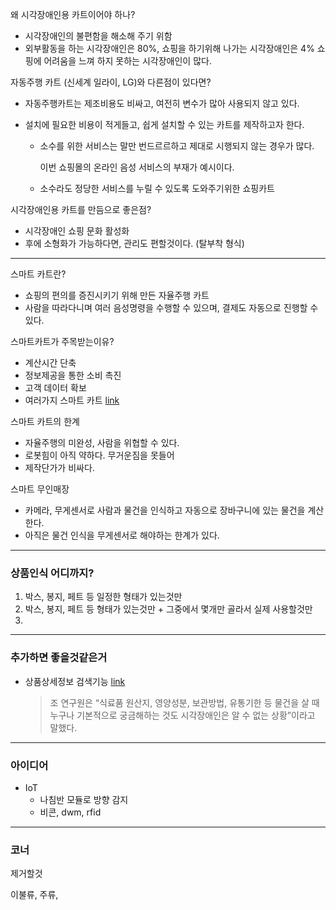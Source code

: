 왜 시각장애인용 카트이어야 하나?

- 시각장애인의 불편함을 해소해 주기 위함
- 외부활동을 하는 시각장애인은 80%, 쇼핑을 하기위해 나가는 시각장애인은 4%
  쇼핑에 어려움을 느껴 하지 못하는 시각장애인이 많다.

자동주행 카트 (신세계 일라이, LG)와 다른점이 있다면?

- 자동주행카트는 제조비용도 비싸고, 여전히 변수가 많아 사용되지 않고 있다.

- 설치에 필요한 비용이 적게들고, 쉽게 설치할 수 있는 카트를 제작하고자 한다.

  - 소수를 위한 서비스는 말만 번드르르하고 제대로 시행되지 않는 경우가 많다.

    이번 쇼핑몰의 온라인 음성 서비스의 부재가 예시이다.

  - 소수라도 정당한 서비스를 누릴 수 있도록 도와주기위한 쇼핑카트

시각장애인용 카트를 만듬으로 좋은점?

- 시각장애인 쇼핑 문화 활성화
- 후에 소형화가 가능하다면, 관리도 편할것이다. (탈부착 형식)

---

스마트 카트란?

- 쇼핑의 편의를 증진시키기 위해 만든 자율주행 카트
- 사람을 따라다니며 여러 음성명령을 수행할 수 있으며, 결제도 자동으로 진행할 수 있다.

스마트카트가 주목받는이유?

- 계산시간 단축
- 정보제공을 통한 소비 촉진
- 고객 데이터 확보
- 여러가지 스마트 카트 [link](https://blog.naver.com/businessinsight/222227636133)

스마트 카트의 한계

- 자율주행의 미완성, 사람을 위협할 수 있다.
- 로봇힘이 아직 약하다. 무거운짐을 못들어
- 제작단가가 비싸다.

스마트 무인매장

- 카메라, 무게센서로 사람과 물건을 인식하고 자동으로 장바구니에 있는 물건을 계산한다.
- 아직은 물건 인식을 무게센서로 해야하는 한계가 있다.

---

### 상품인식 어디까지?

1. 박스, 봉지, 페트 등 일정한 형태가 있는것만
2. 박스, 봉지, 페트 등 형태가 있는것만 + 그중에서 몇개만 골라서 실제 사용할것만
3. 

---

### 추가하면 좋을것같은거

- 상품상세정보 검색기능 [link](https://www.vop.co.kr/A00001552148.html)

  > 조 연구원은 “식료품 원산지, 영양성분, 보관방법, 유통기한 등 물건을 살 때 누구나 기본적으로 궁금해하는 것도 시각장애인은 알 수 없는 상황”이라고 말했다.

---

### 아이디어

- IoT
  - 나침반 모듈로 방향 감지
  - 비콘, dwm, rfid

---

### 코너

제거할것

이불류, 주류, 
